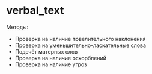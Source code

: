 # verbal_text

Методы:
- Проверка на наличие повелительного наклонения 
- Проверка на уменьшительно-ласкательные слова
- Подсчёт матерных слов
- Проверка на наличие оскорблений
- Проверка на наличие угроз
